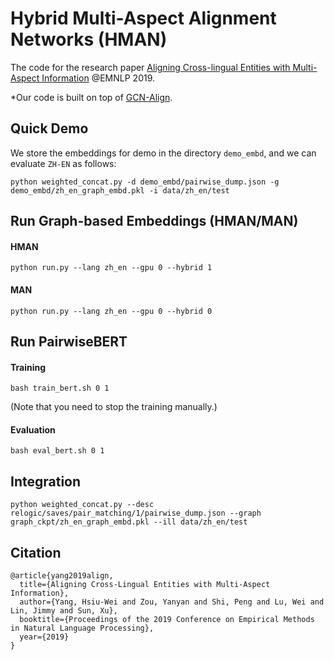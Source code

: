 # Hybrid Multi-Aspect Alignment Networks (HMAN)


The code for the research paper [Aligning Cross-lingual Entities with Multi-Aspect Information](https://cs.uwaterloo.ca/~jimmylin/publications/YangHW_etal_EMNLP2019.pdf) @EMNLP 2019. 

*Our code is built on top of [GCN-Align](https://github.com/1049451037/GCN-Align).

## Quick Demo
We store the embeddings for demo in the directory `demo_embd`, and we can evaluate `ZH-EN` as follows:
```
python weighted_concat.py -d demo_embd/pairwise_dump.json -g demo_embd/zh_en_graph_embd.pkl -i data/zh_en/test
```


## Run Graph-based Embeddings (HMAN/MAN)

#### HMAN
```
python run.py --lang zh_en --gpu 0 --hybrid 1
```
#### MAN
```
python run.py --lang zh_en --gpu 0 --hybrid 0
```

## Run PairwiseBERT
#### Training
```
bash train_bert.sh 0 1
```
(Note that you need to stop the training manually.)

#### Evaluation
```
bash eval_bert.sh 0 1
```

## Integration
```
python weighted_concat.py --desc relogic/saves/pair_matching/1/pairwise_dump.json --graph graph_ckpt/zh_en_graph_embd.pkl --ill data/zh_en/test
```


## Citation
```
@article{yang2019align,
  title={Aligning Cross-Lingual Entities with Multi-Aspect Information},
  author={Yang, Hsiu-Wei and Zou, Yanyan and Shi, Peng and Lu, Wei and Lin, Jimmy and Sun, Xu},
  booktitle={Proceedings of the 2019 Conference on Empirical Methods in Natural Language Processing},
  year={2019}
}
```

